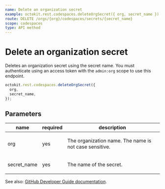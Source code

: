 ```yaml
---
name: Delete an organization secret
example: octokit.rest.codespaces.deleteOrgSecret({ org, secret_name })
route: DELETE /orgs/{org}/codespaces/secrets/{secret_name}
scope: codespaces
type: API method
---
```


# Delete an organization secret

Deletes an organization secret using the secret name. You must authenticate using an access token with the `admin:org` scope to use this endpoint.

```js
octokit.rest.codespaces.deleteOrgSecret({
  org,
  secret_name,
});
```

## Parameters

<table>
  <thead>
    <tr>
      <th>name</th>
      <th>required</th>
      <th>description</th>
    </tr>
  </thead>
  <tbody>
    <tr><td>org</td><td>yes</td><td>

The organization name. The name is not case sensitive.

</td></tr>
<tr><td>secret_name</td><td>yes</td><td>

The name of the secret.

</td></tr>
  </tbody>
</table>

See also: [GitHub Developer Guide documentation](https://docs.github.com/rest/codespaces/organization-secrets#delete-an-organization-secret).
